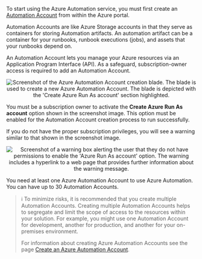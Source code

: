 To start using the Azure Automation service, you must first create an [Automation Account](https://azure.microsoft.com/en-us/documentation/articles/automation-security-overview/) from within the Azure portal.

Automation Accounts are like Azure Storage accounts in that they serve as containers for storing Automation artifacts. An automation artifact can be a container for your runbooks, runbook executions (jobs), and assets that your runbooks depend on.

An Automation Account lets you manage your Azure resources via an Application Program Interface (API). As a safeguard, subscription-owner access is required to add an Automation Account.

<p style="text-align:center;"><img src="../Linked_Image_Files/createrunasaccount.png" alt="Screenshot of the Azure Automation Account creation blade. The blade is used to create a new Azure Automation Account. The blade is depicted with the 'Create Azure Run As account' section highlighted."></p>

You must be a subscription owner to activate the **Create Azure Run As account** option shown in the screenshot image. This option must be enabled for the Automation Account creation process to run successfully.

If you do not have the proper subscription privileges, you will see a warning similar to that shown in the screenshot image.

<p style="text-align:center;"><img src="../Linked_Image_Files/1.2.2.png" alt="Screenshot of a warning box alerting the user that they do not have permissions to enable the 'Azure Run As account' option. The warning includes a hyperlink to a web page that provides further information about the warning message."></p>

You need at least one Azure Automation Account to use Azure Automation. You can have up to 30 Automation Accounts.

> :information_source: To minimize risks, it is recommended that you create multiple Automation Accounts. Creating multiple Automation Accounts helps to segregate and limit the scope of access to the resources within your solution. For example, you might use one Automation Account for development, another for production, and another for your on-premises environment.
>
> For information about creating Azure Automation Accounts see the page [Create an Azure Automation Account](https://docs.microsoft.com/en-us/azure/automation/automation-quickstart-create-account).
